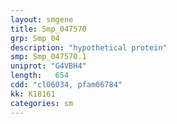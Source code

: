 ```yaml
---
layout: smgene
title: Smp_047570
grp: Smp_04
description: "hypothetical protein"
smp: Smp_047570.1
uniprot: "G4VBH4"
length:   654
cdd: "cl06034, pfam06784"
kk: K18161
categories: sm
---
```

